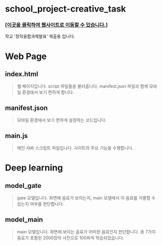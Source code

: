 # school_project-creative_task

### [[이곳을 클릭하여 웹사이트로 이동할 수 있습니다.]](https://github.com/kiase/school_project-creative_task/deployments/activity_log?environment=github-pages)
학교 '창의융합과제발표' 제출용 입니다.


# Web Page

## index.html
> 웹 페이지입니다.
> script 파일들을 불러옵니다.
> manifest.json 파일과 함께 모바일 환경에서 보기 편하게 합니다.

## manifest.json
> 모바일 환경에서 보기 편하게 설정하는 코드입니다.

## main.js
> 메인 자바 스크립트 파일입니다.
> 사이트의 주요 기능을 수행합니다.

# Deep learning

## model_gate
> gate 모델입니다.
> 화면에 음료가 보이는지, main 모델에서 이 음료를 식별할 수 있는지 여부를 판단합니다.

## model_main
> main 모델입니다.
> 화면에 보이는 음료가 어떠한 음료인지 판단합니다.
> 총 7가지 음료가 포함된 2000장의 사진으로 100회씩 학습되었습니다.
